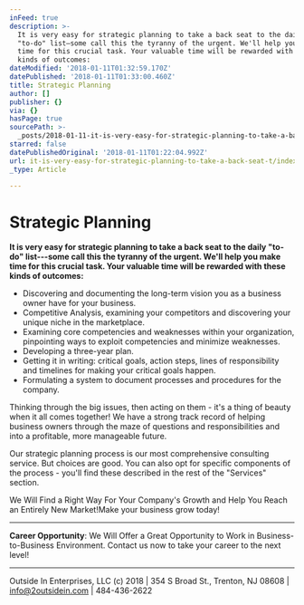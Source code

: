 ```yaml
---
inFeed: true
description: >-
  It is very easy for strategic planning to take a back seat to the daily
  "to-do" list—some call this the tyranny of the urgent. We'll help you make
  time for this crucial task. Your valuable time will be rewarded with these
  kinds of outcomes:
dateModified: '2018-01-11T01:32:59.170Z'
datePublished: '2018-01-11T01:33:00.460Z'
title: Strategic Planning
author: []
publisher: {}
via: {}
hasPage: true
sourcePath: >-
  _posts/2018-01-11-it-is-very-easy-for-strategic-planning-to-take-a-back-seat-t.md
starred: false
datePublishedOriginal: '2018-01-11T01:22:04.992Z'
url: it-is-very-easy-for-strategic-planning-to-take-a-back-seat-t/index.html
_type: Article

---
```

# Strategic Planning

**It is very easy for strategic planning to take a back seat to the daily "to-do" list---some call this the tyranny of the urgent. We'll help you make time for this crucial task. Your valuable time will be rewarded with these kinds of outcomes:**

* Discovering and documenting the long-term vision you as a business owner have for your business.
* Competitive Analysis, examining your competitors and discovering your unique niche in the marketplace.
* Examining core competencies and weaknesses within your organization, pinpointing ways to exploit competencies and minimize weaknesses.
* Developing a three-year plan.
* Getting it in writing: critical goals, action steps, lines of responsibility and timelines for making your critical goals happen.
* Formulating a system to document processes and procedures for the company.

Thinking through the big issues, then acting on them - it's a thing of beauty when it all comes together! We have a strong track record of helping business owners through the maze of questions and responsibilities and into a profitable, more manageable future.

Our strategic planning process is our most comprehensive consulting service. But choices are good. You can also opt for specific components of the process - you'll find these described in the rest of the "Services" section.

We Will Find a Right Way For Your Company's Growth and Help You Reach an Entirely New Market!Make your business grow today!

---

**Career Opportunity**: We Will Offer a Great Opportunity to Work in Business-to-Business Environment. Contact us now to take your career to the next level!

---

Outside In Enterprises, LLC (c) 2018 | 354 S Broad St., Trenton, NJ 08608 | info@2outsidein.com | 484-436-2622